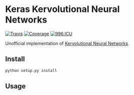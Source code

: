 # Keras Kervolutional Neural Networks

[![Travis](https://travis-ci.org/CyberZHG/tf-keras-kervolution-2d.svg)](https://travis-ci.org/CyberZHG/tf-keras-kervolution-2d)
[![Coverage](https://coveralls.io/repos/github/CyberZHG/tf-keras-kervolution-2d/badge.svg?branch=master)](https://coveralls.io/github/CyberZHG/tf-keras-kervolution-2d)
[![996.ICU](https://img.shields.io/badge/license-Anti%20996-blue.svg)](https://996.icu) 

Unofficial implementation of [Kervolutional Neural Networks](https://arxiv.org/pdf/1904.03955.pdf).

## Install

```bash
python setup.py install
```

## Usage
